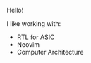 Hello!

I like working with:
* RTL for ASIC
* Neovim
* Computer Architecture

<!---
JackSabine/JackSabine is a ✨ special ✨ repository because its `README.md` (this file) appears on your GitHub profile.
You can click the Preview link to take a look at your changes.
--->

